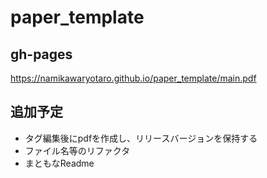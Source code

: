 # paper_template

## gh-pages
https://namikawaryotaro.github.io/paper_template/main.pdf

## 追加予定
- タグ編集後にpdfを作成し、リリースバージョンを保持する
- ファイル名等のリファクタ
- まともなReadme

